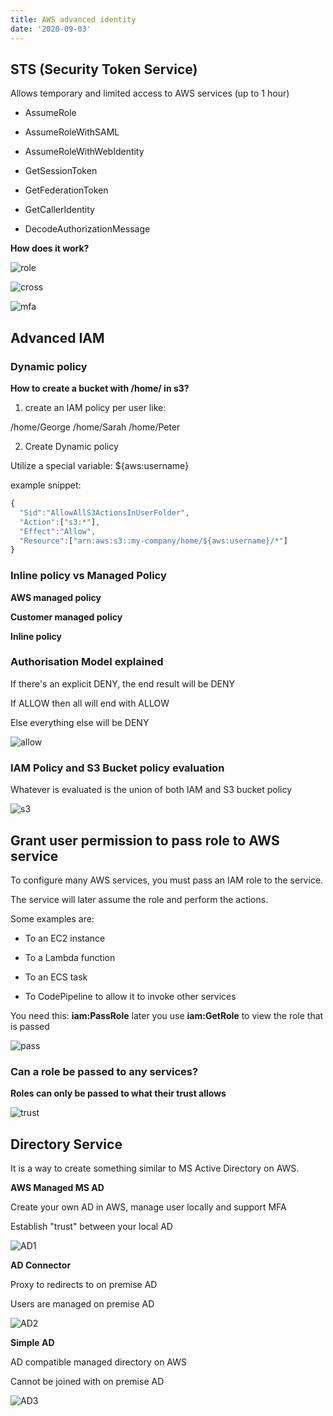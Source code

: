 ```yaml
---
title: AWS advanced identity
date: '2020-09-03'
---
```


## STS (Security Token Service)

Allows temporary and limited access to AWS services (up to 1 hour)

- AssumeRole

- AssumeRoleWithSAML

- AssumeRoleWithWebIdentity

- GetSessionToken

- GetFederationToken

- GetCallerIdentity

* DecodeAuthorizationMessage

**How does it work?**

![role](./role.jpg)

![cross](./cross.jpg)

![mfa](./mfa.jpg)

## Advanced IAM

### Dynamic policy

**How to create a bucket with /home/<user> in s3?**

1. create an IAM policy per user like:

/home/George
/home/Sarah
/home/Peter

2. Create Dynamic policy

Utilize a special variable: \${aws:username}

example snippet:

```javascript
{
  "Sid":"AllowAllS3ActionsInUserFolder",
  "Action":["s3:*"],
  "Effect":"Allow",
  "Resource":["arn:aws:s3::my-company/home/${aws:username}/*"]
}
```

### Inline policy vs Managed Policy

**AWS managed policy**

**Customer managed policy**

**Inline policy**

### Authorisation Model explained

If there's an explicit DENY, the end result will be DENY

If ALLOW then all will end with ALLOW

Else everything else will be DENY

![allow](./allow.jpg)

### IAM Policy and S3 Bucket policy evaluation

Whatever is evaluated is the union of both IAM and S3 bucket policy

![s3](./s3.jpg)

## Grant user permission to pass role to AWS service

To configure many AWS services, you must pass an IAM role to the service.

The service will later assume the role and perform the actions.

Some examples are:

- To an EC2 instance

- To a Lambda function

- To an ECS task

- To CodePipeline to allow it to invoke other services

You need this: **iam:PassRole**
later you use **iam:GetRole** to view the role that is passed

![pass](./passRole.jpg)

### Can a role be passed to any services?

**Roles can only be passed to what their trust allows**

![trust](./trust.jpg)

## Directory Service

It is a way to create something similar to MS Active Directory on AWS.

**AWS Managed MS AD**

Create your own AD in AWS, manage user locally and support MFA

Establish "trust" between your local AD

![AD1](./AD1.jpg)

**AD Connector**

Proxy to redirects to on premise AD

Users are managed on premise AD

![AD2](./AD2.jpg)

**Simple AD**

AD compatible managed directory on AWS

Cannot be joined with on premise AD

![AD3](./AD3.jpg)
